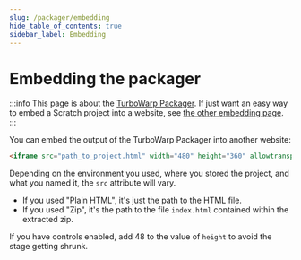 ```yaml
---
slug: /packager/embedding
hide_table_of_contents: true
sidebar_label: Embedding
---
```


# Embedding the packager

:::info
This page is about the [TurboWarp Packager](https://turbowarp.org/). If just want an easy way to embed a Scratch project into a website, see [the other embedding page](/embedding).
:::

You can embed the output of the TurboWarp Packager into another website:

```html
<iframe src="path_to_project.html" width="480" height="360" allowtransparency="true" frameborder="0" scrolling="no" allowfullscreen></iframe>
```

Depending on the environment you used, where you stored the project, and what you named it, the `src` attribute will vary.

 - If you used "Plain HTML", it's just the path to the HTML file.
 - If you used "Zip", it's the path to the file `index.html` contained within the extracted zip.

If you have controls enabled, add 48 to the value of `height` to avoid the stage getting shrunk.
